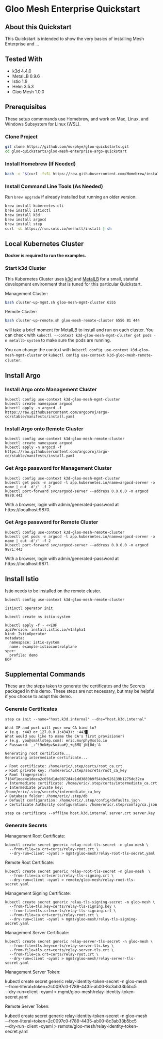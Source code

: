 # Gloo Mesh Enterprise Quickstart

## About this Quickstart

This Quickstart is intended to show the very basics of installing Mesh Enterprise and ...

## Tested With

* k3d 4.4.0
* MetalLB 0.9.6
* Istio 1.9
* Helm 3.5.3
* Gloo Mesh 1.0.0

## Prerequisites

These setup commmands use Homebrew, and work on Mac, Linux, and Windows Subsystem for Linux (WSL).

### Clone Project

```bash
git clone https://github.com/murphye/gloo-quickstarts.git
cd gloo-quickstarts/gloo-mesh-enterprise-argo-quickstart
```

### Install Homebrew (If Needed)
```bash
bash -c "$(curl -fsSL https://raw.githubusercontent.com/Homebrew/install/HEAD/install.sh)"
```

### Install Command Line Tools (As Needed)

Run `brew upgrade` if already installed but running an older version.

```bash
brew install kubernetes-cli
brew install istioctl
brew install k3d
brew install argocd
brew install step
curl -sL https://run.solo.io/meshctl/install | sh
```

## Local Kubernetes Cluster

**Docker is required to run the examples.**

### Start k3d Cluster

This Kubernetes Cluster uses [k3d](http://k3d.io) and [MetalLB](https://metallb.universe.tf/) for a small, stateful development environment that is tuned for this particular Quickstart.

Management Cluster:
```bash
bash cluster-up-mgmt.sh gloo-mesh-mgmt-cluster 6555
```

Remote Cluster:
```bash
bash cluster-up-remote.sh gloo-mesh-remote-cluster 6556 81 444
```

 will take a brief moment for MetalLB to install and run on each cluster. You can check with `kubectl --context k3d-gloo-mesh-mgmt-cluster get pods -n metallb-system` to make sure the pods are running.

You can change the context with `kubectl config use-context k3d-gloo-mesh-mgmt-cluster` or `kubectl config use-context k3d-gloo-mesh-remote-cluster`.

## Install Argo

### Install Argo onto Management Cluster

```
kubectl config use-context k3d-gloo-mesh-mgmt-cluster
kubectl create namespace argocd
kubectl apply -n argocd -f https://raw.githubusercontent.com/argoproj/argo-cd/stable/manifests/install.yaml
```

### Install Argo onto Remote Cluster

```
kubectl config use-context k3d-gloo-mesh-remote-cluster
kubectl create namespace argocd
kubectl apply -n argocd -f https://raw.githubusercontent.com/argoproj/argo-cd/stable/manifests/install.yaml
```

### Get Argo password for Management Cluster

```
kubectl config use-context k3d-gloo-mesh-mgmt-cluster
kubectl get pods -n argocd -l app.kubernetes.io/name=argocd-server -o name | cut -d'/' -f 2
kubectl port-forward svc/argocd-server --address 0.0.0.0 -n argocd 9870:443
```

With a browser, login with admin/generated-password at https://localhost:9870.

### Get Argo password for Remote Cluster

```
kubectl config use-context k3d-gloo-mesh-remote-cluster
kubectl get pods -n argocd -l app.kubernetes.io/name=argocd-server -o name | cut -d'/' -f 2
kubectl port-forward svc/argocd-server --address 0.0.0.0 -n argocd 9871:443
```

With a browser, login with admin/generated-password at https://localhost:9871.

## Install Istio

Istio needs to be installed on the remote cluster.

```
kubectl config use-context k3d-gloo-mesh-remote-cluster

istioctl operator init

kubectl create ns istio-system

kubectl apply -f - <<EOF
apiVersion: install.istio.io/v1alpha1
kind: IstioOperator
metadata:
  namespace: istio-system
  name: example-istiocontrolplane
spec:
  profile: demo
EOF
```


## Supplemental Commands

These are the steps taken to generate the certificates and the Secrets packaged in this demo. These steps are not necessary, but may be helpful if you choose to adapt this demo.

### Generate Certificates

```
step ca init --name="host.k3d.internal" --dns="host.k3d.internal"
```

```
What IP and port will your new CA bind to?
✔ (e.g. :443 or 127.0.0.1:4343): :443█
What would you like to name the CA's first provisioner?
✔ (e.g. you@smallstep.com): eric.murphy@solo.io
✔ Password: _:^!9nN#pz&oiua#}_+g5MQ`jN{0d;`&

Generating root certificate... 
Generating intermediate certificate... 

✔ Root certificate: /home/eric/.step/certs/root_ca.crt
✔ Root private key: /home/eric/.step/secrets/root_ca_key
✔ Root fingerprint: 7184f1ece4e1deea2c056d1de0872d4e1dd3880b9f54b9c926139b1275dc32ca
✔ Intermediate certificate: /home/eric/.step/certs/intermediate_ca.crt
✔ Intermediate private key: /home/eric/.step/secrets/intermediate_ca_key
✔ Database folder: /home/eric/.step/db
✔ Default configuration: /home/eric/.step/config/defaults.json
✔ Certificate Authority configuration: /home/eric/.step/config/ca.json
```

```
step ca certificate --offline host.k3d.internal server.crt server.key 
```

### Generate Secrets

Management Root Certificate:
```
kubectl create secret generic relay-root-tls-secret -n gloo-mesh \
  --from-file=ca.crt=certs/relay-root.crt \
  --dry-run=client -oyaml > mgmt/gloo-mesh/relay-root-tls-secret.yaml
```

Remote Root Certificate:
```
kubectl create secret generic relay-root-tls-secret -n gloo-mesh  \
  --from-file=ca.crt=certs/relay-tls-signing.crt \
  --dry-run=client -oyaml > remote/gloo-mesh/relay-root-tls-secret.yaml
```

Management Signing Certificate:
```
kubectl create secret generic relay-tls-signing-secret -n gloo-mesh \
  --from-file=tls.key=certs/relay-tls-signing.key \
  --from-file=tls.crt=certs/relay-tls-signing.crt \
  --from-file=ca.crt=certs/relay-root.crt \
  --dry-run=client -oyaml > mgmt/gloo-mesh/relay-tls-signing-secret.yaml
```

Management Server Certificate:
```
kubectl create secret generic relay-server-tls-secret -n gloo-mesh \
  --from-file=tls.key=certs/relay-server-tls.key \
  --from-file=tls.crt=certs/relay-server-tls.crt \
  --from-file=ca.crt=certs/relay-root.crt \
  --dry-run=client -oyaml > mgmt/gloo-mesh/relay-server-tls-secret.yaml
```

Management Server Token:

kubectl create secret generic relay-identity-token-secret -n gloo-mesh \
  --from-literal=token=2c0097c0-f789-4435-ab00-8c3ab33b5bc5 \
  --dry-run=client -oyaml > mgmt/gloo-mesh/relay-identity-token-secret.yaml

Remote Server Token:

kubectl create secret generic relay-identity-token-secret -n gloo-mesh \
  --from-literal=token=2c0097c0-f789-4435-ab00-8c3ab33b5bc5 \
  --dry-run=client -oyaml > remote/gloo-mesh/relay-identity-token-secret.yaml

